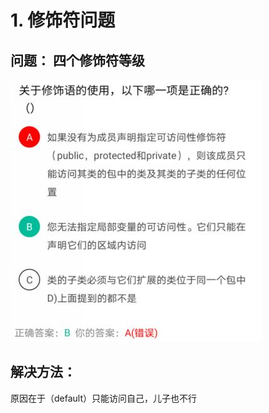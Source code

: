 <!--
 * @Author: 孙浩然
 * @Date: 2020-05-25 08:25:31
 * @LastEditors: 孙浩然
 * @LastEditTime: 2020-05-25 08:39:48
 * @FilePath: \docs\9.interview\2.错题\面试错题解析.md
 * @博客地址: 个人博客，如果各位客官觉得不错，请点个赞，谢谢。[地址](https://codefool0307.github.io/JavaScholar/#/)
--> 
# 1. 修饰符问题

## 问题： 四个修饰符等级
![avatar](/9.interview/2.错题/assets/20052502-1.jpg)

## 解决方法：

原因在于（default）只能访问自己，儿子也不行

